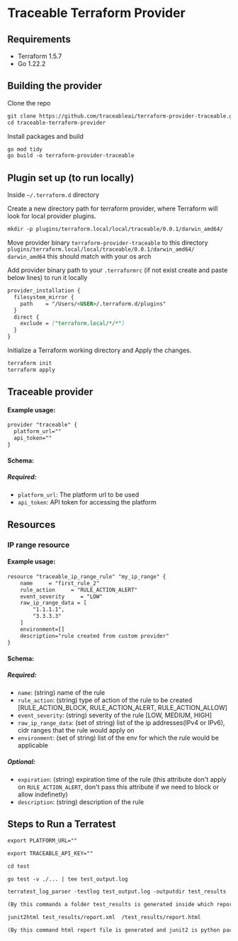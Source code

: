 # Traceable Terraform Provider

## Requirements

- Terraform 1.5.7
- Go 1.22.2

## Building the provider

Clone the repo
```markdown
git clone https://github.com/traceableai/terraform-provider-traceable.git
cd traceable-terraform-provider
```

Install packages and build
```markdown
go mod tidy
go build -o terraform-provider-traceable
```

## Plugin set up (to run locally)

Inside `~/.terraform.d` directory

Create a new directory path for terraform provider, where Terraform will look for local provider plugins.

```markdown
mkdir -p plugins/terraform.local/local/traceable/0.0.1/darwin_amd64/
```

Move provider binary `terraform-provider-traceable` to this directory ```plugins/terraform.local/local/traceable/0.0.1/darwin_amd64/```
`darwin_amd64` this should match with your os arch

Add provider binary path to your `.terraformrc` (if not exist create and paste below lines) to run it locally

```markdown
provider_installation {
  filesystem_mirror {
    path    = "/Users/<USER>/.terraform.d/plugins"
  }
  direct {
    exclude = ["terraform.local/*/*"]
  }
}
```

Initialize a Terraform working directory and Apply the changes.

```markdown
terraform init
terraform apply
```

## Traceable provider

#### Example usage:
```markdown
provider "traceable" {
  platform_url=""
  api_token=""
}
```
#### Schema:

##### Required:

- `platform_url`: The platform url to be used
- `api_token`: API token for accessing the platform

## Resources

### IP range resource

#### Example usage:

```markdown
resource "traceable_ip_range_rule" "my_ip_range" {
    name     = "first_rule_2"
    rule_action     = "RULE_ACTION_ALERT"
    event_severity     = "LOW"
    raw_ip_range_data = [
        "1.1.1.1",
        "3.3.3.3"
    ]
    environment=[]
    description="rule created from custom provider"
}
```

#### Schema:

##### Required:

- `name`: (string) name of the rule
- `rule_action`: (string) type of action of the rule to be created [RULE_ACTION_BLOCK, RULE_ACTION_ALERT, RULE_ACTION_ALLOW]
- `event_severity`: (string) severity of the rule [LOW, MEDIUM, HIGH]
- `raw_ip_range_data`: (set of string) list of the ip addresses(IPv4 or IPv6), cidr ranges that the rule would apply on
- `environment`: (set of string) list of the env for which the rule would be applicable

##### Optional:
- `expiration`: (string) expiration time of the rule (this attribute don't apply on `RULE_ACTION_ALERT`, don't pass this attribute if we need to block or allow indefinetly)
- `description`: (string) description of the rule





## Steps to Run a Terratest
```markdown
export PLATFORM_URL=""

export TRACEABLE_API_KEY=""

cd test

go test -v ./... | tee test_output.log

terratest_log_parser -testlog test_output.log -outputdir test_results

(By this commands a folder test_results is generated inside which report.xml is there)

junit2html test_results/report.xml  /test_results/report.html

(By this command html report file is generated and junit2 is python package) 

```

